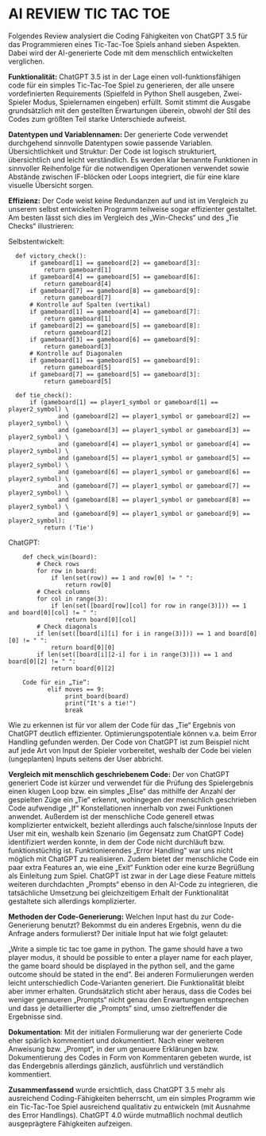 # AI REVIEW TIC TAC TOE

Folgendes Review analysiert die Coding Fähigkeiten von ChatGPT 3.5 für das Programmieren eines Tic-Tac-Toe Spiels anhand sieben Aspekten.  Dabei wird der AI-generierte Code mit dem menschlich entwickelten verglichen. 

**Funktionalität:** ChatGPT 3.5 ist in der Lage einen voll-funktionsfähigen code für ein simples Tic-Tac-Toe Spiel zu generieren, der alle unsere vordefinierten Requirements (Spielfeld in Python Shell ausgeben, Zwei-Spieler Modus, Spielernamen eingeben) erfüllt. 
Somit stimmt die Ausgabe grundsätzlich mit den gestellten Erwartungen überein, obwohl der Stil des Codes zum größten Teil starke Unterschiede aufweist. 

**Datentypen und Variablennamen:** Der generierte Code verwendet durchgehend sinnvolle Datentypen sowie passende Variablen. 
Übersichtlichkeit und Struktur: Der Code ist logisch strukturiert, übersichtlich und leicht verständlich. 
Es werden klar benannte Funktionen in sinnvoller Reihenfolge für die notwendigen Operationen verwendet sowie Abstände zwischen IF-blöcken oder Loops integriert, die für eine klare visuelle Übersicht sorgen. 

**Effizienz:** Der Code weist keine Redundanzen auf und ist im Vergleich zu unserem selbst entwickelten Programm teilweise sogar effizienter gestaltet. 
Am besten lässt sich dies im Vergleich des „Win-Checks“ und des „Tie Checks“ illustrieren: 

Selbstentwickelt: 
      
      def victory_check():
          if gameboard[1] == gameboard[2] == gameboard[3]:
              return gameboard[1]
          if gameboard[4] == gameboard[5] == gameboard[6]:
              return gameboard[4]
          if gameboard[7] == gameboard[8] == gameboard[9]:
              return gameboard[7]
          # Kontrolle auf Spalten (vertikal)
          if gameboard[1] == gameboard[4] == gameboard[7]:
              return gameboard[1]
          if gameboard[2] == gameboard[5] == gameboard[8]:
              return gameboard[2]
          if gameboard[3] == gameboard[6] == gameboard[9]:
              return gameboard[3]
          # Kontrolle auf Diagonalen
          if gameboard[1] == gameboard[5] == gameboard[9]:
              return gameboard[5]
          if gameboard[7] == gameboard[5] == gameboard[3]:
              return gameboard[5]

      def tie_check():
          if (gameboard[1] == player1_symbol or gameboard[1] == player2_symbol) \
                  and (gameboard[2] == player1_symbol or gameboard[2] == player2_symbol) \
                  and (gameboard[3] == player1_symbol or gameboard[3] == player2_symbol) \
                  and (gameboard[4] == player1_symbol or gameboard[4] == player2_symbol) \
                  and (gameboard[5] == player1_symbol or gameboard[5] == player2_symbol) \
                  and (gameboard[6] == player1_symbol or gameboard[6] == player2_symbol) \
                  and (gameboard[7] == player1_symbol or gameboard[7] == player2_symbol) \
                  and (gameboard[8] == player1_symbol or gameboard[8] == player2_symbol) \
                  and (gameboard[9] == player1_symbol or gameboard[9] == player2_symbol):
              return ('Tie')

ChatGPT: 
        
        def check_win(board):
            # Check rows
            for row in board:
                if len(set(row)) == 1 and row[0] != " ":
                    return row[0]
            # Check columns
            for col in range(3):
                if len(set([board[row][col] for row in range(3)])) == 1 and board[0][col] != " ":
                    return board[0][col]
            # Check diagonals
            if len(set([board[i][i] for i in range(3)])) == 1 and board[0][0] != " ":
                return board[0][0]
            if len(set([board[i][2-i] for i in range(3)])) == 1 and board[0][2] != " ":
                return board[0][2]
        
        Code für ein „Tie“: 
               elif moves == 9:
                    print_board(board)
                    print("It's a tie!")
                    break

Wie zu erkennen ist für vor allem der Code für das „Tie“ Ergebnis von ChatGPT deutlich effizienter. 
Optimierungspotentiale können v.a. beim Error Handling gefunden werden. Der Code von ChatGPT ist zum Beispiel nicht auf jede Art von Input der Spieler vorbereitet, weshalb der Code bei vielen (ungeplanten) Inputs seitens der User abbricht. 

**Vergleich mit menschlich geschriebenem Code:** Der von ChatGPT generiert Code ist kürzer und verwendet für die Prüfung des Spielergebnis einen klugen Loop bzw. ein simples „Else“ das mithilfe der Anzahl der gespielten Züge ein „Tie“ erkennt, wohingegen der menschlich geschrieben Code aufwendige „If“ Konstellationen innerhalb von zwei Funktionen anwendet. 
Außerdem ist der menschliche Code generell etwas komplizierter entwickelt, bezieht allerdings auch falsche/sinnlose Inputs der User mit ein, weshalb kein Szenario (im Gegensatz zum ChatGPT Code) identifiziert werden konnte, in dem der Code nicht durchläuft bzw. funktionstüchtig ist. 
Funktionierendes „Error Handling“ war uns nicht möglich mit ChatGPT zu realisieren. Zudem bietet der menschliche Code ein paar extra Features an, wie eine „Exit“ Funktion oder eine kurze Begrüßung als Einleitung zum Spiel. 
ChatGPT ist zwar in der Lage diese Feature mittels weiteren durchdachten „Prompts“ ebenso in den AI-Code zu integrieren, die tatsächliche Umsetzung bei gleichzeitigem Erhalt der Funktionalität gestaltete sich allerdings komplizierter. 

**Methoden der Code-Generierung:** Welchen Input hast du zur Code-Generierung benutzt? Bekommst du ein anderes Ergebnis, wenn du die Anfrage anders formulierst?
Der initiale Input hat wie folgt gelautet: 

„Write a simple tic tac toe game in python. The game should have a two player modus, it should be possible to enter a player name for each player, the game board should be displayed in the python sell, and the game outcome should be stated in the end”.
Bei anderen Formulierungen werden leicht unterschiedlich Code-Varianten generiert. Die Funktionalität bleibt aber immer erhalten. Grundsätzlich sticht aber heraus, dass die Codes bei weniger genaueren „Prompts“ nicht genau den Erwartungen entsprechen und dass je detaillierter die „Prompts“ sind, umso zieltreffender die Ergebnisse sind.  

**Dokumentation**: Mit der initialen Formulierung war der generierte Code eher spärlich kommentiert und dokumentiert.
Nach einer weiteren Anweisung bzw. „Prompt“, in der um genauere Erklärungen bzw. Dokumentierung des Codes in Form von Kommentaren gebeten wurde, ist das Endergebnis allerdings gänzlich, ausführlich und verständlich kommentiert. 

**Zusammenfassend** wurde ersichtlich, dass ChatGPT 3.5 mehr als ausreichend Coding-Fähigkeiten beherrscht, um ein simples Programm wie ein Tic-Tac-Toe Spiel ausreichend qualitativ zu entwickeln (mit Ausnahme des Error Handlings).
ChatGPT 4.0 würde mutmaßlich nochmal deutlich ausgeprägtere Fähigkeiten aufzeigen. 
